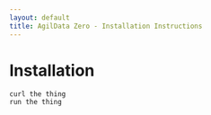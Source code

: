 ```yaml
---
layout: default
title: AgilData Zero - Installation Instructions
---
```


# Installation

```
curl the thing
run the thing
```


